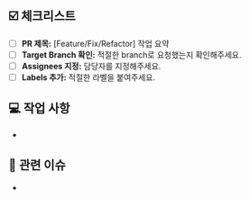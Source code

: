 ## ☑️  체크리스트
- [ ] **PR 제목:** [Feature/Fix/Refactor] 작업 요약
- [ ] **Target Branch 확인:** 적절한 branch로 요청했는지 확인해주세요.
- [ ] **Assignees 지정:** 담당자를 지정해주세요.
- [ ] **Labels 추가:** 적절한 라벨을 붙여주세요.

## 💻 작업 사항
<!-- 변경된 사항에 대해 상세하게 기술해주세요. -->
- 

## 🔗 관련 이슈
<!-- 관련 이슈 번호를 링크로 연결해주세요. 예: #1234 -->
-

